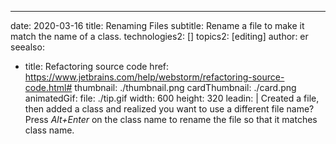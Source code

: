 ---
date: 2020-03-16
title: Renaming Files
subtitle: Rename a file to make it match the name of a class.
technologies2: []
topics2: [editing]
author: er
seealso:
- title: Refactoring source code
  href: https://www.jetbrains.com/help/webstorm/refactoring-source-code.html#
thumbnail: ./thumbnail.png
cardThumbnail: ./card.png
animatedGif:
  file: ./tip.gif
  width: 600
  height: 320
leadin: |
  Created a file, then added a class and realized you want to use a different file name? 
  Press *Alt+Enter* on the class name to rename the file so that it matches class name.

